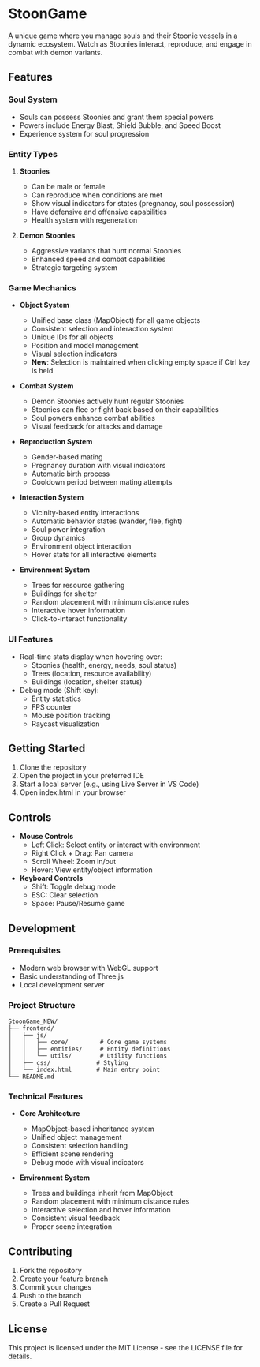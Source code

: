 # StoonGame

A unique game where you manage souls and their Stoonie vessels in a dynamic ecosystem. Watch as Stoonies interact, reproduce, and engage in combat with demon variants.

## Features

### Soul System
- Souls can possess Stoonies and grant them special powers
- Powers include Energy Blast, Shield Bubble, and Speed Boost
- Experience system for soul progression

### Entity Types
1. **Stoonies**
   - Can be male or female
   - Can reproduce when conditions are met
   - Show visual indicators for states (pregnancy, soul possession)
   - Have defensive and offensive capabilities
   - Health system with regeneration

2. **Demon Stoonies**
   - Aggressive variants that hunt normal Stoonies
   - Enhanced speed and combat capabilities
   - Strategic targeting system

### Game Mechanics
- **Object System**
  - Unified base class (MapObject) for all game objects
  - Consistent selection and interaction system
  - Unique IDs for all objects
  - Position and model management
  - Visual selection indicators
  - **New**: Selection is maintained when clicking empty space if Ctrl key is held

- **Combat System**
  - Demon Stoonies actively hunt regular Stoonies
  - Stoonies can flee or fight back based on their capabilities
  - Soul powers enhance combat abilities
  - Visual feedback for attacks and damage

- **Reproduction System**
  - Gender-based mating
  - Pregnancy duration with visual indicators
  - Automatic birth process
  - Cooldown period between mating attempts

- **Interaction System**
  - Vicinity-based entity interactions
  - Automatic behavior states (wander, flee, fight)
  - Soul power integration
  - Group dynamics
  - Environment object interaction
  - Hover stats for all interactive elements

- **Environment System**
  - Trees for resource gathering
  - Buildings for shelter
  - Random placement with minimum distance rules
  - Interactive hover information
  - Click-to-interact functionality

### UI Features
- Real-time stats display when hovering over:
  - Stoonies (health, energy, needs, soul status)
  - Trees (location, resource availability)
  - Buildings (location, shelter status)
- Debug mode (Shift key):
  - Entity statistics
  - FPS counter
  - Mouse position tracking
  - Raycast visualization

## Getting Started

1. Clone the repository
2. Open the project in your preferred IDE
3. Start a local server (e.g., using Live Server in VS Code)
4. Open index.html in your browser

## Controls
- **Mouse Controls**
  - Left Click: Select entity or interact with environment
  - Right Click + Drag: Pan camera
  - Scroll Wheel: Zoom in/out
  - Hover: View entity/object information
- **Keyboard Controls**
  - Shift: Toggle debug mode
  - ESC: Clear selection
  - Space: Pause/Resume game

## Development

### Prerequisites
- Modern web browser with WebGL support
- Basic understanding of Three.js
- Local development server

### Project Structure
```
StoonGame_NEW/
├── frontend/
│   ├── js/
│   │   ├── core/         # Core game systems
│   │   ├── entities/     # Entity definitions
│   │   └── utils/        # Utility functions
│   ├── css/             # Styling
│   └── index.html       # Main entry point
└── README.md
```

### Technical Features
- **Core Architecture**
  - MapObject-based inheritance system
  - Unified object management
  - Consistent selection handling
  - Efficient scene rendering
  - Debug mode with visual indicators

- **Environment System**
  - Trees and buildings inherit from MapObject
  - Random placement with minimum distance rules
  - Interactive selection and hover information
  - Consistent visual feedback
  - Proper scene integration

## Contributing
1. Fork the repository
2. Create your feature branch
3. Commit your changes
4. Push to the branch
5. Create a Pull Request

## License
This project is licensed under the MIT License - see the LICENSE file for details.
